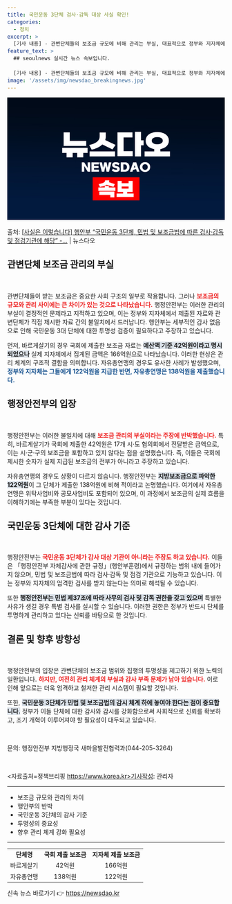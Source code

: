 ```yaml
---
title: 국민운동 3단체 검사·감독 대상 사실 확인!
categories:
  - 정치
excerpt: >
  [기사 내용] - 관변단체들의 보조금 규모에 비해 관리는 부실, 대표적으로 정부와 지자체에서 국회에 제출한 …
feature_text: >
  ## seoulnews 실시간 뉴스 속보입니다.

  [기사 내용] - 관변단체들의 보조금 규모에 비해 관리는 부실, 대표적으로 정부와 지자체에서 국회에 제출한 …
image: '/assets/img/newsdao_breakingnews.jpg'
---
```


![뉴스다오 속보](/assets/img/newsdao_breakingnews.jpg)

<p>출처: <a href="https://newsdao.kr/2234" rel="dofollow">[사실은 이렇습니다] 행안부 “국민운동 3단체, 민법 및 보조금법에 따른 검사·감독 및 점검기관에 해당” -…</a> | 뉴스다오</p>

<h2 data-ke-size="size26">관변단체 보조금 관리의 부실</h2>

<p data-ke-size="size16">&nbsp;</p>

관변단체들이 받는 보조금은 중요한 사회 구조의 일부로 작용합니다. 그러나 <b><span style="color: #ee2323;">보조금의 규모와 관리 사이에는 큰 차이가 있는 것으로 나타났습니다.</span></b> 행정안전부는 이러한 관리의 부실이 결정적인 문제라고 지적하고 있으며, 이는 정부와 지자체에서 제출된 자료와 관변단체가 직접 제시한 자료 간의 불일치에서 드러납니다. 행안부는 세부적인 감사 없음으로 인해 국민운동 3대 단체에 대한 투명성 검증이 필요하다고 주장하고 있습니다.

먼저, 바르게살기의 경우 국회에 제출한 보조금 자료는 <b><span style="background-color: #21538527;">예산액 기준 42억원이라고 명시되었으나</span></b> 실제 지자체에서 집계된 금액은 166억원으로 나타났습니다. 이러한 현상은 관리 체계의 구조적 결함을 의미합니다. 자유총연맹의 경우도 유사한 사례가 발생했으며, <b><span style="color: #1a5490;">정부와 지자체는 그들에게 122억원을 지급한 반면, 자유총연맹은 138억원을 제출했습니다.</span></b> 

<h2 data-ke-size="size26">행정안전부의 입장</h2>

<p data-ke-size="size16">&nbsp;</p>

행정안전부는 이러한 불일치에 대해 <b><span style="color: #ee2323;">보조금 관리의 부실이라는 주장에 반박했습니다.</span></b> 특히, 바르게살기가 국회에 제출한 42억원은 17개 시·도 협의회에서 전달받은 금액으로, 이는 시·군·구의 보조금을 포함하고 있지 않다는 점을 설명했습니다. 즉, 이들은 국회에 제시한 숫자가 실제 지급된 보조금의 전부가 아니라고 주장하고 있습니다.

자유총연맹의 경우도 상황이 다르지 않습니다. 행정안전부는 <b><span style="background-color: #21538527;">지방보조금으로 파악한 122억원</span></b>이 그 단체가 제출한 138억원에 비해 적이라고 논명했습니다. 여기에서 자유총연맹은 위탁사업비와 공모사업비도 포함되어 있으며, 이 과정에서 보조금의 실제 흐름을 이해하기에는 부족한 부분이 있다는 것입니다.

<h2 data-ke-size="size26">국민운동 3단체에 대한 감사 기준</h2>

<p data-ke-size="size16">&nbsp;</p>

행정안전부는 <b><span style="color: #ee2323;">국민운동 3단체가 감사 대상 기관이 아니라는 주장도 하고 있습니다.</span></b> 이들은 「행정안전부 자체감사에 관한 규정」(행안부훈령)에서 규정하는 범위 내에 들어가지 않으며, 민법 및 보조금법에 따라 검사·감독 및 점검 기관으로 기능하고 있습니다. 이는 정부와 지자체의 엄격한 검사를 받지 않는다는 의미로 해석될 수 있습니다.

또한 <b><span style="background-color: #21538527;">행정안전부는 민법 제37조에 따라 사무의 검사 및 감독 권한을 갖고 있으며</span></b> 특별한 사유가 생길 경우 특별 검사를 실시할 수 있습니다. 이러한 권한은 정부가 반드시 단체를 투명하게 관리하고 있다는 신뢰를 바탕으로 한 것입니다. 

<h2 data-ke-size="size26">결론 및 향후 방향성</h2>

<p data-ke-size="size16">&nbsp;</p>

행정안전부의 입장은 관변단체의 보조금 범위와 집행의 투명성을 제고하기 위한 노력의 일환입니다. <b><span style="color: #ee2323;">하지만, 여전히 관리 체계의 부실과 감사 부족 문제가 남아 있습니다.</span></b> 이로 인해 앞으로는 더욱 엄격하고 철저한 관리 시스템이 필요할 것입니다. 

또한, <b><span style="background-color: #21538527;">국민운동 3단체가 민법 및 보조금법의 감시 체계 하에 놓여야 한다는 점이 중요합니다.</span></b> 정부가 이들 단체에 대한 감사와 감시를 강화함으로써 사회적으로 신뢰를 확보하고, 조기 개혁이 이루어져야 할 필요성이 대두되고 있습니다. 

<p data-ke-size="size16">&nbsp;</p>

문의: 행정안전부 지방행정국 새마을발전협력과(044-205-3264)

<p data-ke-size="size16">&nbsp;</p>

<자료출처=정책브리핑 https://www.korea.kr>기사작성: 관리자

<hr>

<ul>
    <li>보조금 규모와 관리의 차이</li>
    <li>행안부의 반박</li>
    <li>국민운동 3단체의 감사 기준</li>
    <li>투명성의 중요성</li>
    <li>향후 관리 체계 강화 필요성</li>
</ul>

<hr>

<table>
    <tr>
        <td style="text-align: center; height: 17px;"><b>단체명</b></td>
        <td style="text-align: center; height: 17px;"><b>국회 제출 보조금</b></td>
        <td style="text-align: center; height: 17px;"><b>지자체 제출 보조금</b></td>
    </tr>
    <tr>
        <td style="text-align: center; height: 17px;">바르게살기</td>
        <td style="text-align: center; height: 17px;">42억원</td>
        <td style="text-align: center; height: 17px;">166억원</td>
    </tr>
    <tr>
        <td style="text-align: center; height: 17px;">자유총연맹</td>
        <td style="text-align: center; height: 17px;">138억원</td>
        <td style="text-align: center; height: 17px;">122억원</td>
    </tr>
</table> 

신속 뉴스 바로가기 👉 <a href="https://newsdao.kr" rel="dofollow">https://newsdao.kr</a>


